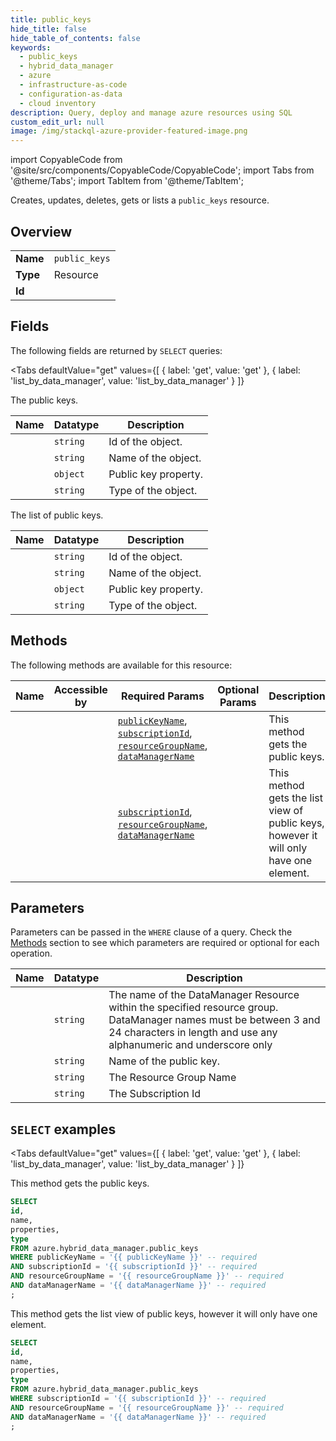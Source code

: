 ```yaml
--- 
title: public_keys
hide_title: false
hide_table_of_contents: false
keywords:
  - public_keys
  - hybrid_data_manager
  - azure
  - infrastructure-as-code
  - configuration-as-data
  - cloud inventory
description: Query, deploy and manage azure resources using SQL
custom_edit_url: null
image: /img/stackql-azure-provider-featured-image.png
---
```


import CopyableCode from '@site/src/components/CopyableCode/CopyableCode';
import Tabs from '@theme/Tabs';
import TabItem from '@theme/TabItem';

Creates, updates, deletes, gets or lists a <code>public_keys</code> resource.

## Overview
<table><tbody>
<tr><td><b>Name</b></td><td><code>public_keys</code></td></tr>
<tr><td><b>Type</b></td><td>Resource</td></tr>
<tr><td><b>Id</b></td><td><CopyableCode code="azure.hybrid_data_manager.public_keys" /></td></tr>
</tbody></table>

## Fields

The following fields are returned by `SELECT` queries:

<Tabs
    defaultValue="get"
    values={[
        { label: 'get', value: 'get' },
        { label: 'list_by_data_manager', value: 'list_by_data_manager' }
    ]}
>
<TabItem value="get">

The public keys.

<table>
<thead>
    <tr>
    <th>Name</th>
    <th>Datatype</th>
    <th>Description</th>
    </tr>
</thead>
<tbody>
<tr>
    <td><CopyableCode code="id" /></td>
    <td><code>string</code></td>
    <td>Id of the object.</td>
</tr>
<tr>
    <td><CopyableCode code="name" /></td>
    <td><code>string</code></td>
    <td>Name of the object.</td>
</tr>
<tr>
    <td><CopyableCode code="properties" /></td>
    <td><code>object</code></td>
    <td>Public key property.</td>
</tr>
<tr>
    <td><CopyableCode code="type" /></td>
    <td><code>string</code></td>
    <td>Type of the object.</td>
</tr>
</tbody>
</table>
</TabItem>
<TabItem value="list_by_data_manager">

The list of public keys.

<table>
<thead>
    <tr>
    <th>Name</th>
    <th>Datatype</th>
    <th>Description</th>
    </tr>
</thead>
<tbody>
<tr>
    <td><CopyableCode code="id" /></td>
    <td><code>string</code></td>
    <td>Id of the object.</td>
</tr>
<tr>
    <td><CopyableCode code="name" /></td>
    <td><code>string</code></td>
    <td>Name of the object.</td>
</tr>
<tr>
    <td><CopyableCode code="properties" /></td>
    <td><code>object</code></td>
    <td>Public key property.</td>
</tr>
<tr>
    <td><CopyableCode code="type" /></td>
    <td><code>string</code></td>
    <td>Type of the object.</td>
</tr>
</tbody>
</table>
</TabItem>
</Tabs>

## Methods

The following methods are available for this resource:

<table>
<thead>
    <tr>
    <th>Name</th>
    <th>Accessible by</th>
    <th>Required Params</th>
    <th>Optional Params</th>
    <th>Description</th>
    </tr>
</thead>
<tbody>
<tr>
    <td><a href="#get"><CopyableCode code="get" /></a></td>
    <td><CopyableCode code="select" /></td>
    <td><a href="#parameter-publicKeyName"><code>publicKeyName</code></a>, <a href="#parameter-subscriptionId"><code>subscriptionId</code></a>, <a href="#parameter-resourceGroupName"><code>resourceGroupName</code></a>, <a href="#parameter-dataManagerName"><code>dataManagerName</code></a></td>
    <td></td>
    <td>This method gets the public keys.</td>
</tr>
<tr>
    <td><a href="#list_by_data_manager"><CopyableCode code="list_by_data_manager" /></a></td>
    <td><CopyableCode code="select" /></td>
    <td><a href="#parameter-subscriptionId"><code>subscriptionId</code></a>, <a href="#parameter-resourceGroupName"><code>resourceGroupName</code></a>, <a href="#parameter-dataManagerName"><code>dataManagerName</code></a></td>
    <td></td>
    <td>This method gets the list view of public keys, however it will only have one element.</td>
</tr>
</tbody>
</table>

## Parameters

Parameters can be passed in the `WHERE` clause of a query. Check the [Methods](#methods) section to see which parameters are required or optional for each operation.

<table>
<thead>
    <tr>
    <th>Name</th>
    <th>Datatype</th>
    <th>Description</th>
    </tr>
</thead>
<tbody>
<tr id="parameter-dataManagerName">
    <td><CopyableCode code="dataManagerName" /></td>
    <td><code>string</code></td>
    <td>The name of the DataManager Resource within the specified resource group. DataManager names must be between 3 and 24 characters in length and use any alphanumeric and underscore only</td>
</tr>
<tr id="parameter-publicKeyName">
    <td><CopyableCode code="publicKeyName" /></td>
    <td><code>string</code></td>
    <td>Name of the public key.</td>
</tr>
<tr id="parameter-resourceGroupName">
    <td><CopyableCode code="resourceGroupName" /></td>
    <td><code>string</code></td>
    <td>The Resource Group Name</td>
</tr>
<tr id="parameter-subscriptionId">
    <td><CopyableCode code="subscriptionId" /></td>
    <td><code>string</code></td>
    <td>The Subscription Id</td>
</tr>
</tbody>
</table>

## `SELECT` examples

<Tabs
    defaultValue="get"
    values={[
        { label: 'get', value: 'get' },
        { label: 'list_by_data_manager', value: 'list_by_data_manager' }
    ]}
>
<TabItem value="get">

This method gets the public keys.

```sql
SELECT
id,
name,
properties,
type
FROM azure.hybrid_data_manager.public_keys
WHERE publicKeyName = '{{ publicKeyName }}' -- required
AND subscriptionId = '{{ subscriptionId }}' -- required
AND resourceGroupName = '{{ resourceGroupName }}' -- required
AND dataManagerName = '{{ dataManagerName }}' -- required
;
```
</TabItem>
<TabItem value="list_by_data_manager">

This method gets the list view of public keys, however it will only have one element.

```sql
SELECT
id,
name,
properties,
type
FROM azure.hybrid_data_manager.public_keys
WHERE subscriptionId = '{{ subscriptionId }}' -- required
AND resourceGroupName = '{{ resourceGroupName }}' -- required
AND dataManagerName = '{{ dataManagerName }}' -- required
;
```
</TabItem>
</Tabs>
